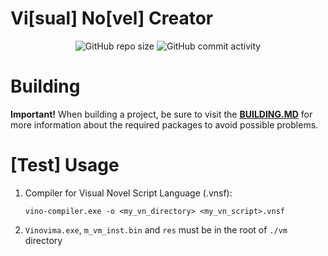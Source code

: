# Vi[sual] No[vel] Creator

<p align="center">
    <img alt="GitHub repo size" src="https://img.shields.io/github/repo-size/PiVo-ViNo/ViNo">
    <img alt="GitHub commit activity" src="https://img.shields.io/github/commit-activity/t/PiVo-ViNo/ViNo?color=green">
</p>

# Building

**Important!** When building a project, be sure to visit the [**BUILDING.MD**](https://github.com/PiVo-ViNo/ViNo/blob/master/BUILDING.md) for more information about the required packages to avoid possible problems.

# [Test] Usage

1. Compiler for Visual Novel Script Language (.vnsf):

   `vino-compiler.exe -o <my_vn_directory> <my_vn_script>.vnsf`

2. `Vinovima.exe`, `m_vm_inst.bin` and `res` must be in the root of `./vm` directory
